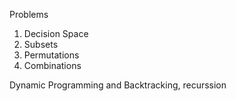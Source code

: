 Problems
1. Decision Space
2. Subsets
3. Permutations
4. Combinations

Dynamic Programming and Backtracking, recurssion
